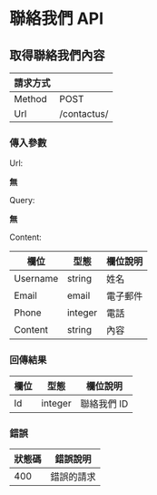 # 聯絡我們 API

## 取得聯絡我們內容

|請求方式||
|--------|-----|
| Method | POST |
| Url    | /contactus/ |

### 傳入參數

Url:

**無**

Query:

**無**

Content:

|欄位|型態|欄位說明|
|----|----|--------|
|Username|string|姓名|
|Email|email|電子郵件|
|Phone|integer|電話|
|Content|string|內容|

### 回傳結果
| 欄位  | 型態 | 欄位說明 |
|-------|------|----------|
| Id | integer | 聯絡我們 ID |

### 錯誤
| 狀態碼  | 錯誤說明 |
|---------|----------|
|400| 錯誤的請求 |
